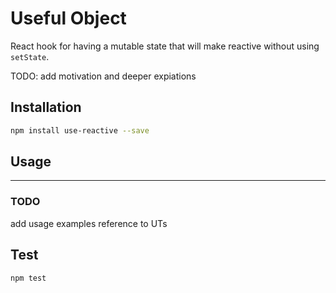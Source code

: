 # Useful Object

React hook for having a mutable state that will make reactive without using `setState`.

TODO: add motivation and deeper expiations

## Installation

```sh
npm install use-reactive --save
```

## Usage

---

### TODO

add usage examples
reference to UTs

## Test

```sh
npm test
```
